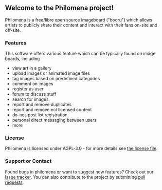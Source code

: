 ## Welcome to the Philomena project!

Philomena is a free/libre open source imageboard ("booru") which allows artists to publicly share their content and interact with their fans on-site and off-site.

### Features

This software offers various feature which can be typically found on image boards, including
- view art in a gallery
- upload images or animated image files
- tag images based on predefined categories
- comment on images
- register as user
- forum to discuss stuff
- search for images
- report and remove duplicates
- report and remove not licensed content
- do-not-post list registration
- personal direct messaging between users
- more

### License
Philomena is licensed under AGPL-3.0 - for more details see [the license file](https://github.com/booru/philomena/blob/master/LICENSE).

### Support or Contact

Found bugs in philomena or want to suggest new features? Check out our [issue tracker](https://github.com/booru/philomena/issues). You can also contribute to the project by submitting [pull requests](https://github.com/booru/philomena/pulls).
